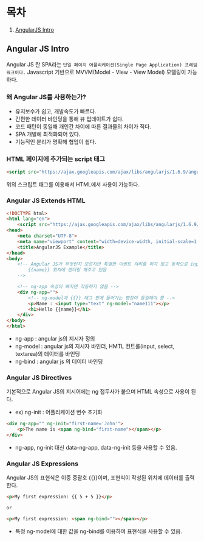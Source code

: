 # 목차
1. [AngularJS Intro](#angular-js-intro)

## Angular JS Intro
Angular JS 란 SPA라는 `단일 페이지 어플리케이션(Single Page Application) 프레임워크이다.` Javascript 기반으로 MVVM(Model - View - View Model) 모델링이 가능하다.

### 왜 Angular JS를 사용하는가?
- 유지보수가 쉽고, 개발속도가 빠르다.
- 간편한 데이터 바인딩을 통해 뷰 업데이트가 쉽다.
- 코드 패턴이 동일해 개인간 차이에 따른 결과물의 차이가 적다.
- SPA 개발에 최적화되어 있다.
- 기능적인 분리가 명확해 협업이 쉽다.

### HTML 페이지에 추가되는 script 태그
```HTML
<script src="https://ajax.googleapis.com/ajax/libs/angularjs/1.6.9/angular.min.js"></script>
```
위의 스크립트 태그를 이용해서 HTML에서 사용이 가능하다.

### Angular JS Extends HTML
```HTML
<!DOCTYPE html>
<html lang="en">
    <script src="https://ajax.googleapis.com/ajax/libs/angularjs/1.6.9/angular.min.js"></script>
<head>
    <meta charset="UTF-8">
    <meta name="viewport" content="width=device-width, initial-scale=1.0">
    <title>AngularJS Example</title>
</head>
<body>
    <!-- Angular JS가 무엇인지 모르지만 특별한 이벤트 처리를 하지 않고 동적으로 input의 입력 TEXT
        {{name}} 위치에 렌더링 해주고 있음
    -->

    <!-- ng-app 속성이 빠지면 작동하지 않음 -->
    <div ng-app="">
        <!-- ng-model과 {{}} 태그 안에 들어가는 명칭이 동일해야 함 -->
        <p>Name : <input type="text" ng-model="name111"></p>
        <h1>Hello {{name}}</h1>
    </div>
</body>
</html>
```
- ng-app : angular js의 지시자 정의
- ng-model : angular js의 지시자 바인더, HMTL 컨트롤(input, select, textarea)의 데이터를 바인딩
- ng-bind : angular js 의 데이터 바인딩

### Angular JS Directives
기본적으로 Angular JS의 지시어에는 ng 접두사가 붙으며 HTML 속성으로 사용이 된다. 
- ex)  ng-init : 어플리케이션 변수 초기화
```HTML
<div ng-app="" ng-init="first-name='John'">
    <p>The name is <span ng-bind="first-name"></span></p>
</div>
```
- ng-app, ng-init 대신 data-ng-app, data-ng-init 등을 사용할 수 있음.

### Angular JS Expressions
Angular JS의 표현식은 이중 중괄호 {{}}이며, 표현식이 작성된 위치에 데이터를 출력한다.

```HTML
<p>My first expression: {{ 5 + 5 }}</p>

or

<p>My first expression: <span ng-bind=""></span></p>
```
- 특정 ng-model에 대한 값을 ng-bind를 이용하여 표현식을 사용할 수 있음.


